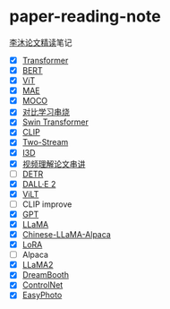 # paper-reading-note

[李沐论文精读](https://github.com/mli/paper-reading)笔记

- [x] [Transformer](./notes/001_transformer.md)
- [x] [BERT](./notes/002_bert.md)
- [x] [ViT](./notes/003_vit.md)
- [x] [MAE](./notes/004_mae.md)
- [x] [MOCO](./notes/005_moco.md)
- [x] [对比学习串烧](./notes/006_contrast_learning.md)
- [x] [Swin Transformer](./notes/007_swin_transformer.md)
- [x] [CLIP](./notes/008_clip.md)
- [x] [Two-Stream](./notes/009_two_stream.md)
- [x] [I3D](./notes/010_i3d.md)
- [x] [视频理解论文串讲](./notes/011_video_understanding.md)
- [ ] [DETR](./notes/012_detr.md)
- [x] [DALL·E 2](./notes/013_dalle2.md)
- [x] [ViLT](./notes/014_vilt.md)
- [ ] CLIP improve
- [x] [GPT](./notes/016_gpt.md)
- [x] [LLaMA](./notes/018_llama.md)
- [x] [Chinese-LLaMA-Alpaca](./notes/019_chinese_llama.md)
- [x] [LoRA](./notes/020_lora.md)
- [ ] Alpaca
- [x] [LLaMA2](./notes/021_llama2.md)
- [x] [DreamBooth](./notes/022_dreambooth.md)
- [x] [ControlNet](./notes/023_controlnet.md)
- [x] [EasyPhoto](./notes/024_easyphoto.md)
